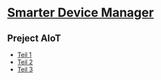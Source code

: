 # [Smarter Device Manager](https://gitlab.com/arm-research/smarter/smarter-device-manager)

## Preject AIoT

- [Teil 1](https://techblog.cisco.com/blog/architects-guide-to-aiot-1)
- [Teil 2](https://techblog.cisco.com/blog/architects-guide-to-aiot-2)
- [Teil 3](https://techblog.cisco.com/blog/architects-guide-to-aiot-3)